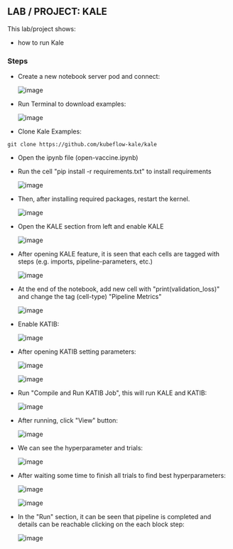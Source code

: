 ## LAB / PROJECT: KALE 

This lab/project shows:
- how to run Kale


### Steps

- Create a new notebook server pod and connect:

  ![image](https://user-images.githubusercontent.com/10358317/209570057-a90362d4-b554-45c2-ad9c-d7a80e46cc82.png)

- Run Terminal to download examples:
  
  ![image](https://user-images.githubusercontent.com/10358317/209569680-9e5db88e-4349-4049-ad2b-e78b532cb073.png)

- Clone Kale Examples:
 
``` 
git clone https://github.com/kubeflow-kale/kale
``` 

- Open the ipynb file (open-vaccine.ipynb)
- Run the cell "pip install -r requirements.txt" to install requirements

  ![image](https://user-images.githubusercontent.com/10358317/209570256-2adda5b9-4694-4230-bded-25041171f367.png)

- Then, after installing required packages, restart the kernel.

  ![image](https://user-images.githubusercontent.com/10358317/209570566-498650c3-3a0c-4c74-82d2-9beecbe533df.png)

- Open the KALE section from left and enable KALE

  ![image](https://user-images.githubusercontent.com/10358317/209570645-a1e44bf4-e10a-4846-88c5-bbf9330d1ff3.png)
  
- After opening KALE feature, it is seen that each cells are tagged with steps (e.g. imports, pipeline-parameters, etc.)   
  
  ![image](https://user-images.githubusercontent.com/10358317/209570786-e88cb620-74b6-4284-bfb9-43f385c48cdc.png)
  
- At the end of the notebook, add new cell with "print(validation_loss)" and change the tag (cell-type) "Pipeline Metrics"

  ![image](https://user-images.githubusercontent.com/10358317/209571039-83f08b7c-2cf2-4c7a-b3c9-2327b5a7e22f.png)
 
- Enable KATIB:
 
  ![image](https://user-images.githubusercontent.com/10358317/209571140-047d3b27-51b4-4e6f-8f7a-13f8b98850ca.png)
  
- After opening KATIB setting parameters: 

  ![image](https://user-images.githubusercontent.com/10358317/209571226-511b9df1-877c-4b9c-86a0-8723f396f320.png)
 
  ![image](https://user-images.githubusercontent.com/10358317/209571315-d8f82bbd-d820-400d-92cc-5d971198843f.png)

- Run "Compile and Run KATIB Job", this will run KALE and KATIB:

  ![image](https://user-images.githubusercontent.com/10358317/209571431-dde222f6-2e1e-4e42-98e2-bfed24d580cf.png)

- After running, click "View" button:

  ![image](https://user-images.githubusercontent.com/10358317/209571735-9b522220-3dfa-4187-927f-5442a2c9e67a.png)
  
- We can see the hyperparameter and trials:
 
  ![image](https://user-images.githubusercontent.com/10358317/209571847-1da5a75c-a7f4-428e-af1c-4dd14867e729.png)
  
  
- After waiting some time to finish all trials to find best hyperparameters:

  ![image](https://user-images.githubusercontent.com/10358317/209573641-b20c09b2-3f37-4cd3-a930-c0cce45a00e4.png)
  
  ![image](https://user-images.githubusercontent.com/10358317/209573771-52842638-6ba2-4d65-8b29-3b232ee7f365.png)

- In the "Run" section, it can be seen that pipeline is completed and details can be reachable clicking on the each block step:

  ![image](https://user-images.githubusercontent.com/10358317/209573921-57ff4731-4a5d-4ae8-8e93-e5093daee365.png)



  
